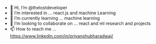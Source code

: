 - 👋 Hi, I’m @thelostdeveloper
- 👀 I’m interested in ... react.js and machine Learning
- 🌱 I’m currently learning ... machine learning
- 💞️ I’m looking to collaborate on ... react and ml research and projects
- 📫 How to reach me ... https://www.linkedin.com/in/priyanshubharadwaj/

<!---
thelostdeveloper/thelostdeveloper is a ✨ special ✨ repository because its `README.md` (this file) appears on your GitHub profile.
You can click the Preview link to take a look at your changes.
--->
